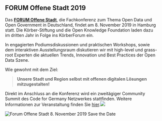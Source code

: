 ## FORUM Offene Stadt 2019


Das **[FORUM Offene Stadt](http://offenestadt.info)**, die Fachkonferenz zum Thema Open Data und Open Government in Deutschland, findet am 8. November 2019 in Hamburg statt. Die Körber-Stiftung und die Open Knowledge Foundation laden dazu im dritten Jahr in Folge ins KörberForum ein. 

In engagierten Podiumsdiskussionen und praktischen Workshops, sowie dem interaktiven Ausstellungsraum diskutieren wir mit high-level und grass-root Experten die aktuellen Trends, Innovation und Best Practices der Open Data Szene. 

Wie gewohnt mit dem Ziel: 

> **Unsere Stadt und Region selbst mit offenen digitalen Lösungen mitzugestalten!**

Direkt im Anschluss an die Konferenz wird ein zweitägiger Community Summit des Code for Germany Netzwerkes stattfinden. Weitere Informationen zur Veranstaltung finden Sie [hier](http://codefor.de/summit).![]({{site.baseurl}}/)

![Forum Offene Stadt 8. November 2019 Save the Date]({{site.baseurl}}/FOS19_Banner.png)
